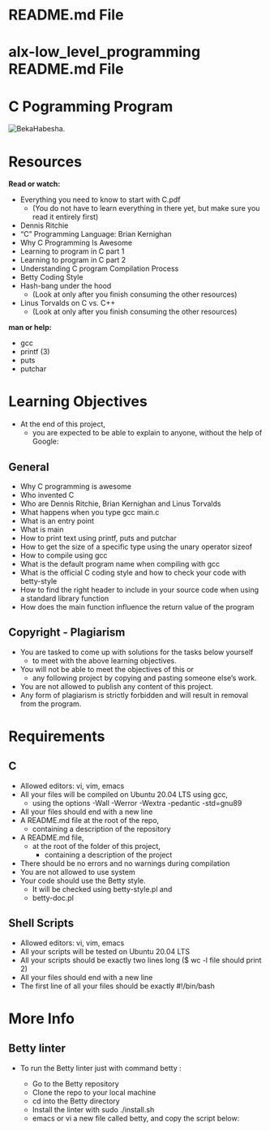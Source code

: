 # README.md File

# alx-low_level_programming README.md File

# C Pogramming Program

![BekaHabesha.]( https://i.ibb.co/y5wmQyd/Alx-enginn-Build-ur-future.png)

# Resources

**Read or watch:**

* Everything you need to know to start with C.pdf
  * (You do not have to learn everything in there yet, but make sure you read it entirely first)
* Dennis Ritchie
* “C” Programming Language: Brian Kernighan
* Why C Programming Is Awesome
* Learning to program in C part 1
* Learning to program in C part 2
* Understanding C program Compilation Process
* Betty Coding Style
* Hash-bang under the hood
  * (Look at only after you finish consuming the other resources)
* Linus Torvalds on C vs. C++
  * (Look at only after you finish consuming the other resources)

**man or help:**

* gcc
* printf (3)
* puts
* putchar


# Learning Objectives
* At the end of this project,
  * you are expected to be able to explain to anyone, without the help of Google:

## General
* Why C programming is awesome
* Who invented C
* Who are Dennis Ritchie, Brian Kernighan and Linus Torvalds
* What happens when you type gcc main.c
* What is an entry point
* What is main
* How to print text using printf, puts and putchar
* How to get the size of a specific type using the unary operator sizeof
* How to compile using gcc
* What is the default program name when compiling with gcc
* What is the official C coding style and how to check your code with betty-style
* How to find the right header to include in your source code when using a standard library function
* How does the main function influence the return value of the program


## Copyright - Plagiarism
* You are tasked to come up with solutions for the tasks below yourself
  * to meet with the above learning objectives.
* You will not be able to meet the objectives of this or 
  * any following project by copying and pasting someone else’s work.
* You are not allowed to publish any content of this project.
* Any form of plagiarism is strictly forbidden and will result in removal from the program.


# Requirements

## C
* Allowed editors: vi, vim, emacs
* All your files will be compiled on Ubuntu 20.04 LTS using gcc,
  * using the options -Wall -Werror -Wextra -pedantic -std=gnu89
* All your files should end with a new line
* A README.md file at the root of the repo,
  * containing a description of the repository
* A README.md file,
  * at the root of the folder of this project,
    * containing a description of the project
* There should be no errors and no warnings during compilation
* You are not allowed to use system
* Your code should use the Betty style.
  * It will be checked using betty-style.pl and
  * betty-doc.pl


## Shell Scripts
* Allowed editors: vi, vim, emacs
* All your scripts will be tested on Ubuntu 20.04 LTS
* All your scripts should be exactly two lines long ($ wc -l file should print 2)
* All your files should end with a new line
* The first line of all your files should be exactly #!/bin/bash

# More Info

## Betty linter
* To run the Betty linter just with command betty <filename>:
  * Go to the Betty repository
  * Clone the repo to your local machine
  * cd into the Betty directory
  * Install the linter with sudo ./install.sh
  * emacs or vi a new file called betty, and copy the script below:
